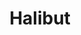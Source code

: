 ---
templateKey: blog-post
featuredpost: false
featuredimage: /assets/Halibut.png
title: Halibut
description: Fish~Pole
testfield: 1416
---